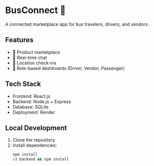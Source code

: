 # BusConnect 🚌

A connected marketplace app for bus travelers, drivers, and vendors.

## Features
- 🛒 Product marketplace
- 💬 Real-time chat
- 📍 Location check-ins
- 👥 Role-based dashboards (Driver, Vendor, Passenger)

## Tech Stack
- Frontend: React.js
- Backend: Node.js + Express
- Database: SQLite
- Deployment: Render

## Local Development
1. Clone the repository
2. Install dependencies:
   ```bash
   npm install
   cd backend && npm install